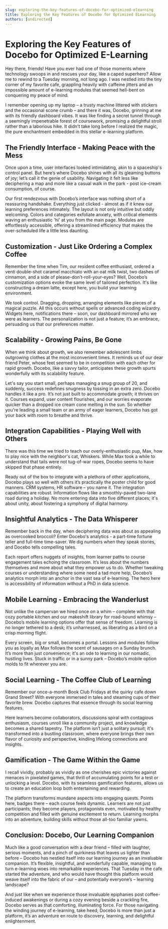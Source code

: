 ```yaml
---
slug: exploring-the-key-features-of-docebo-for-optimized-elearning
title: Exploring the Key Features of Docebo for Optimized ELearning
authors: [undirected]
---
```



# Exploring the Key Features of Docebo for Optimized E-Learning

Hey there, friends! Have you ever had one of those moments where technology swoops in and rescues your day, like a caped superhero? Allow me to rewind to a Tuesday morning, not long ago. I was nestled into the tiny corner of my favorite cafe, grappling heavily with caffeine jitters and an impossible amount of e-learning modules that seemed hell-bent on conquering my peace of mind.

I remember opening up my laptop – a trusty machine littered with stickers and the occasional scone crumb – and there it was, Docebo, grinning at me with its friendly dashboard vibes. It was like finding a secret tunnel through a seemingly impenetrable forest of coursework, promising a delightful stroll rather than a laborious hike. It didn't take long before I realized the magic, the pure enchantment embedded in this stellar e-learning platform.

## The Friendly Interface - Making Peace with the Mess

Once upon a time, user interfaces looked intimidating, akin to a spaceship's control panel. But here’s where Docebo shines with all its gleaming buttons of joy; let’s call it the genie of usability. Navigating it felt less like deciphering a map and more like a casual walk in the park - post ice-cream consumption, of course.

Our first rendezvous with Docebo’s interface was nothing short of a reassuring handshake. Everything just clicked - almost as if it knew our learning preferences intimately. The layout is not only intuitive but oddly welcoming. Colors and categories exfoliate anxiety, with critical elements waving an enthusiastic 'hi' at you from the main page. Modules are effortlessly accessible, offering a streamlined efficiency that makes the over-scheduled life a little less daunting.

## Customization - Just Like Ordering a Complex Coffee

Remember the time when Tim, our resident coffee enthusiast, ordered a venti double-shot caramel macchiato with an oat milk twist, two dashes of cinnamon, and a side of please-don’t-roll-your-eyes? Well, Docebo’s customization options evoke the same level of tailored perfection. It's like constructing a dream latte, except here, you build your learning environment.

We took control. Dragging, dropping, arranging elements like pieces of a magical puzzle. All this occurs without spells or advanced coding wizardry. Widgets here, notifications there – soon, our dashboard mirrored who we were as learners. The personalization is not just a feature; it’s an embrace, persuading us that our preferences matter.

## Scalability - Growing Pains, Be Gone

When we think about growth, we also remember adolescent limbs outgrowing clothes at the most inconvenient times. It reminds us of our dear friend Peter, whose feet seemed to be in competition with each other for rapid growth. Docebo, like a savvy tailor, anticipates these growth spurts wonderfully with its scalability feature.

Let's say you start small, perhaps managing a snug group of 20, and suddenly, success redefines snugness by tossing in an extra zero. Docebo handles it like a pro. It’s not just built to accommodate growth; it thrives on it. Courses expand, user content flourishes, and our worries evaporate quicker than a dropped ice cream cone melting in the sun. So whether you're leading a small team or an army of eager learners, Docebo has got your back with room to breathe and thrive.

## Integration Capabilities - Playing Well with Others

There was this time we tried to teach our overly-enthusiastic pup, Max, how to play nice with the neighbor's cat, Whiskers. While Max took a while to understand that tails were not tug-of-war ropes, Docebo seems to have skipped that phase entirely. 

Ready out of the box to integrate with a plethora of other applications, Docebo plays so well with others it’s practically the poster child for good manners. CRM systems, HR software – you name it. The integration capabilities are robust. Information flows like a smoothly-paved two-lane road during a holiday. No more entering data into five different places; it's about unity, about fostering a symphony of digital harmony.

## Insightful Analytics - The Data Whisperer

Remember back in the day, when deciphering data was about as appealing as overcooked broccoli? Enter Docebo's analytics - a part-time fortune teller and full-time time-saver. We dig numbers when they speak stories, and Docebo tells compelling tales.

Each report offers nuggets of insights, from learner paths to course engagement tales echoing the classroom. It’s less about the numbers themselves and more about what they empower us to do. Whether tweaking courses or understanding where some need a tad more help, Docebo’s analytics morph into an anchor in the vast sea of e-learning. The hero here is accessibility of information without a PhD in data science.

## Mobile Learning - Embracing the Wanderlust

Not unlike the campervan we hired once on a whim – complete with that cozy portable kitchen and our makeshift library for road-bound whimsy – Docebo’s mobile learning options offer that sense of freedom. Learning is no longer tethered to a desk; it’s unharnessed, as liberating as a bird on a crisp morning flight.

Every screen, big or small, becomes a portal. Lessons and modules follow you as loyally as Max follows the scent of sausages on a Sunday brunch. It’s more than just convenience; it's an ode to learning in our nomadic, hustling lives. Stuck in traffic or in a sunny park – Docebo’s mobile option molds to fit wherever you are.

## Social Learning - The Coffee Club of Learning

Remember our once-a-month Book Club Fridays at the quirky cafe down Grand Street? With everyone immersed in tales and steaming cups of their favorite brew. Docebo captures that essence through its social learning features. 

Here learners become collaborators, discussions spiral with contagious enthusiasm, courses unroll like a community project, and knowledge becomes a shared tapestry. The platform isn’t just a solitary pursuit; it's transformed into a bustling classroom, where everyone brings their own flavor of curiosity and perspective, kindling lifelong connections and insights.

## Gamification - The Game Within the Game

I recall vividly, probably as vividly as one cherishes epic victories against menaces in pixelated games, that thrill of accumulating points for a test or unlocking a level. Docebo, with its seamless gamification features, allows us to create an education loop both entertaining and rewarding.

The platform transforms mundane aspects into engaging quests. Points here, badges there – each course feels dynamic. Learners are not just participants; they become players, protagonists even, motivated by healthy competition and filled with genuine excitement to return. Learning morphs into an adventure, building skills without those all-too familiar yawns.

## Conclusion: Docebo, Our Learning Companion

Much like a good conversation with a dear friend – filled with laughter, serious moments, and a pinch of quirkiness that leaves us lighter than before – Docebo has nestled itself into our learning journey as an invaluable companion. It’s flexible, insightful, and wonderfully capable, managing to turn e-learning woes into remarkable experiences. That Tuesday in the cafe started the adventure, and who would have thought this platform would weave itself into the fabric of our – and potentially everyone’s – learning landscape?

And just like when we experience those invaluable epiphanies post coffee-induced awakenings or during a cozy evening beside a crackling fire, Docebo serves as that comforting, illuminating force. For those navigating the winding journey of e-learning, take heed; Docebo is more than just a platform, it’s an adventure en route to discovery, learning, and delightful enlightenment.